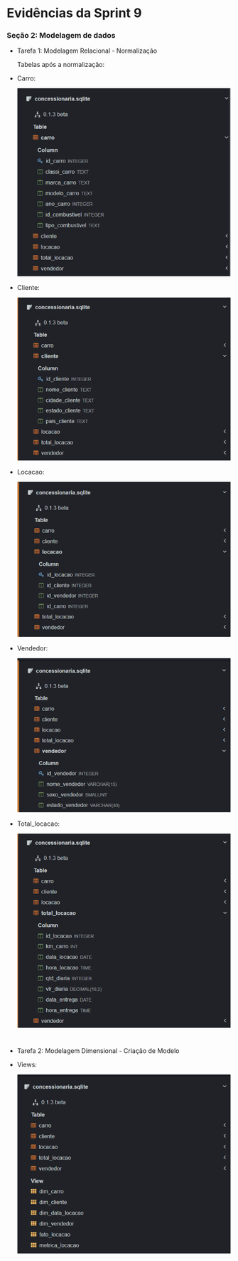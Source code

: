 #
# Evidências da Sprint 9

### Seção 2: Modelagem de dados

- Tarefa 1: Modelagem Relacional - Normalização

    Tabelas após a normalização:

- Carro:
    
    ![](https://github.com/catarwnalud/pbCompass/blob/master/sprint_9/evidencias/carro.png)

- Cliente:

    ![](https://github.com/catarwnalud/pbCompass/blob/master/sprint_9/evidencias/cliente.png)

- Locacao:

    ![](https://github.com/catarwnalud/pbCompass/blob/master/sprint_9/evidencias/locacao.png)

- Vendedor:

     ![](https://github.com/catarwnalud/pbCompass/blob/master/sprint_9/evidencias/vendedor.png)

- Total_locacao:

     ![](https://github.com/catarwnalud/pbCompass/blob/master/sprint_9/evidencias/total_locacao.png)

#

- Tarefa 2: Modelagem Dimensional - Criação de Modelo

- Views:
    
    ![](https://github.com/catarwnalud/pbCompass/blob/master/sprint_9/evidencias/views_dimensional.png)
#
